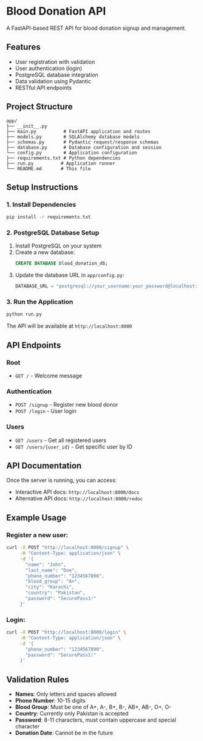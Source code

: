 # Blood Donation API

A FastAPI-based REST API for blood donation signup and management.

## Features

- User registration with validation
- User authentication (login)
- PostgreSQL database integration
- Data validation using Pydantic
- RESTful API endpoints

## Project Structure

```
app/
├── __init__.py
├── main.py          # FastAPI application and routes
├── models.py        # SQLAlchemy database models
├── schemas.py       # Pydantic request/response schemas
├── database.py      # Database configuration and session
└── config.py        # Application configuration
├── requirements.txt # Python dependencies
├── run.py          # Application runner
└── README.md       # This file
```

## Setup Instructions

### 1. Install Dependencies

```bash
pip install -r requirements.txt
```

### 2. PostgreSQL Database Setup

1. Install PostgreSQL on your system
2. Create a new database:
   ```sql
   CREATE DATABASE blood_donation_db;
   ```
3. Update the database URL in `app/config.py`:
   ```python
   DATABASE_URL = "postgresql://your_username:your_password@localhost:5432/blood_donation_db"
   ```

### 3. Run the Application

```bash
python run.py
```

The API will be available at `http://localhost:8000`

## API Endpoints

### Root
- `GET /` - Welcome message

### Authentication
- `POST /signup` - Register new blood donor
- `POST /login` - User login

### Users
- `GET /users` - Get all registered users
- `GET /users/{user_id}` - Get specific user by ID

## API Documentation

Once the server is running, you can access:
- Interactive API docs: `http://localhost:8000/docs`
- Alternative API docs: `http://localhost:8000/redoc`

## Example Usage

### Register a new user:
```bash
curl -X POST "http://localhost:8000/signup" \
     -H "Content-Type: application/json" \
     -d '{
       "name": "John",
       "last_name": "Doe",
       "phone_number": "1234567890",
       "blood_group": "A+",
       "city": "Karachi",
       "country": "Pakistan",
       "password": "SecurePass1!"
     }'
```

### Login:
```bash
curl -X POST "http://localhost:8000/login" \
     -H "Content-Type: application/json" \
     -d '{
       "phone_number": "1234567890",
       "password": "SecurePass1!"
     }'
```

## Validation Rules

- **Names**: Only letters and spaces allowed
- **Phone Number**: 10-15 digits
- **Blood Group**: Must be one of A+, A-, B+, B-, AB+, AB-, O+, O-
- **Country**: Currently only Pakistan is accepted
- **Password**: 8-11 characters, must contain uppercase and special character
- **Donation Date**: Cannot be in the future 